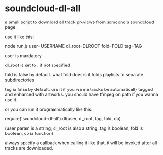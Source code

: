 # soundcloud-dl-all
a small script to download all track previews from someone's soundcloud page.

use it like this:
 
 node run.js user=USERNAME dl_root=DLROOT fold=FOLD tag=TAG

user is mandatory

dl_root is set to . if not specified

fold is false by default. what fold does is it folds playlists to separate subdirectories

tag is false by default. use it if you wanna tracks be automatically tagged and enhanced with artworks. you should have ffmpeg on path if you wanna use it.

or you can run it programmatically like this:

 require('soundcloud-dl-all').dl(user, dl_root, tag, fold, cb)

(user param is a string, dl_root is also a string, tag is boolean, fold is boolean, cb is function)

always specify a callback when calling it like that, it will be invoked after all tracks are downloaded.